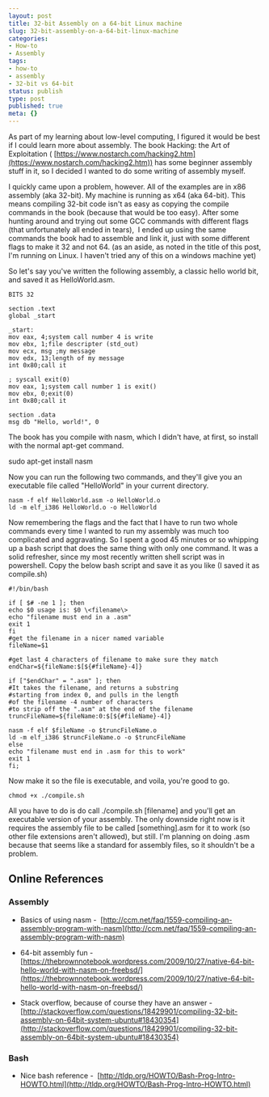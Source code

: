 ```yaml
---
layout: post
title: 32-bit Assembly on a 64-bit Linux machine
slug: 32-bit-assembly-on-a-64-bit-linux-machine
categories:
- How-to
- Assembly
tags:
- how-to
- assembly
- 32-bit vs 64-bit
status: publish
type: post
published: true
meta: {}
---
```


As part of my learning about low-level computing, I figured it would be best if I could learn more about assembly. The book 
Hacking: the Art of Exploitation (
[https://www.nostarch.com/hacking2.htm](https://www.nostarch.com/hacking2.htm)) has some beginner assembly stuff in it, so I decided I wanted to do some writing of assembly myself.

I quickly came upon a problem, however. All of the examples are in x86 assembly (aka 32-bit). My machine is running as x64 (aka 64-bit). This means compiling 32-bit code isn't as easy as copying the compile commands in the book (because that would be too easy). After some hunting around and trying out some GCC commands with different flags (that unfortunately all ended in tears),  I ended up using the same commands the book had to assemble and link it, just with some different flags to make it 32 and not 64. (as an aside, as noted in the title of this post, I'm running on Linux. I haven't tried any of this on a windows machine yet)

So let's say you've written the following assembly, a classic hello world bit, and saved it as HelloWorld.asm.

    BITS 32

    section .text
    global _start

    _start:
    mov eax, 4;system call number 4 is write
    mov ebx, 1;file descripter (std_out)
    mov ecx, msg ;my message
    mov edx, 13;length of my message
    int 0x80;call it

    ; syscall exit(0)
    mov eax, 1;system call number 1 is exit()
    mov ebx, 0;exit(0)
    int 0x80;call it

    section .data
    msg db "Hello, world!", 0

The book has you compile with nasm, which I didn't have, at first, so install with the normal apt-get command.

sudo apt-get install nasm

Now you can run the following two commands, and they'll give you an executable file called "HelloWorld" in your current directory.

    nasm -f elf HelloWorld.asm -o HelloWorld.o
    ld -m elf_i386 HelloWorld.o -o HelloWorld

Now remembering the flags and the fact that I have to run 
two whole commands every time I wanted to run my assembly was much too complicated and aggravating. So I spent a good 45 minutes or so whipping up a bash script that does the same thing with only one command. It was a solid refresher, since my most recently written shell script was in powershell. Copy the below bash script and save it as you like (I saved it as compile.sh)

    #!/bin/bash

    if [ $# -ne 1 ]; then
    echo $0 usage is: $0 \<filename\>
    echo "filename must end in a .asm"
    exit 1
    fi
    #get the filename in a nicer named variable
    fileName=$1

    #get last 4 characters of filename to make sure they match
    endChar=${fileName:$[${#fileName}-4]}

    if ["$endChar" = ".asm" ]; then
    #It takes the filename, and returns a substring 
    #starting from index 0, and pulls in the length 
    #of the filename -4 number of characters
    #to strip off the ".asm" at the end of the filename
    truncFileName=${fileName:0:$[${#fileName}-4]}

    nasm -f elf $fileName -o $truncFileName.o
    ld -m elf_i386 $truncFileName.o -o $truncFileName
    else
    echo "filename must end in .asm for this to work"
    exit 1
    fi;

Now make it so the file is executable, and voila, you're good to go.

    chmod +x ./compile.sh

All you have to do is do call ./compile.sh [filename] and you'll get an executable version of your assembly. The only downside right now is it requires the assembly file to be called [something].asm for it to work (so other file extensions aren't allowed), but still. I'm planning on doing .asm because that seems like a standard for assembly files, so it shouldn't be a problem.

## Online References


### Assembly


* Basics of using nasm - 
[http://ccm.net/faq/1559-compiling-an-assembly-program-with-nasm](http://ccm.net/faq/1559-compiling-an-assembly-program-with-nasm)


* 64-bit assembly fun - 
[https://thebrownnotebook.wordpress.com/2009/10/27/native-64-bit-hello-world-with-nasm-on-freebsd/](https://thebrownnotebook.wordpress.com/2009/10/27/native-64-bit-hello-world-with-nasm-on-freebsd/)


* Stack overflow, because of course they have an answer - 
[http://stackoverflow.com/questions/18429901/compiling-32-bit-assembly-on-64bit-system-ubuntu#18430354](http://stackoverflow.com/questions/18429901/compiling-32-bit-assembly-on-64bit-system-ubuntu#18430354)

### Bash


* Nice bash reference - 
[http://tldp.org/HOWTO/Bash-Prog-Intro-HOWTO.html](http://tldp.org/HOWTO/Bash-Prog-Intro-HOWTO.html)
